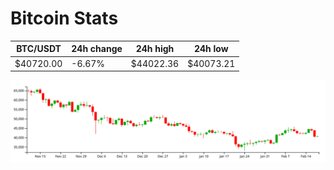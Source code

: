 # Bitcoin Stats

BTC/USDT|24h change|24h high|24h low|
|---|---|---|---|
|$40720.00|-6.67%|$44022.36|$40073.21|

<img src="./chart.svg">
